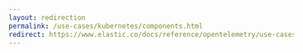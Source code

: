 ```yaml
---
layout: redirection
permalink: /use-cases/kubernetes/components.html
redirect: https://www.elastic.co/docs/reference/opentelemetry/use-cases/kubernetes/components.html
---
```


